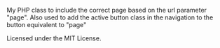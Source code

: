 My PHP class to include the correct page based on the url parameter "page". 
Also used to add the active button class in the navigation to the button equivalent to "page"

Licensed under the MIT License.
